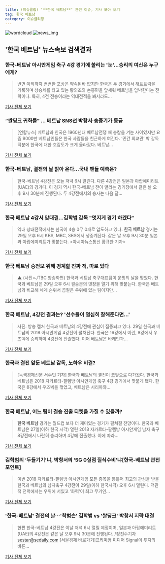 ```yaml
---
title: (이슈클립) '**한국 베트남**' 관련 이슈, 기사 모아 보기
tag: 한국 베트남
category: 이슈클리핑
---
```

![wordcloud](https://s3.ap-northeast-2.amazonaws.com/lyrics101-wordcloud/2018-08-29-1535487387.png)
![news_img](https://user-images.githubusercontent.com/42597476/44507050-1206f400-a6e4-11e8-8d98-7ffbfebb353f.png)
## **'**한국 베트남**'** 뉴스속보 검색결과
### 한국-베트남 아시안게임 축구 4강 경기에 쏠리는 '눈'…승리의 여신은 누구에게?

>반면 아직까지 변변한 포상은 약속된바 없지만 한국은 두 경기에서 해트트릭을 기록하며 상승세를 타고 있는 황의조와 손흥민을 앞세워 베트남을 압박한다는 전략이다. 특히, 4전 전승이라는 역대전적을 봐서라도...

<a href="http://leaders.asiae.co.kr/news/articleView.html?idxno=73213" target="_blank">기사 전체 보기</a>

### “쌀딩크 귀화를” … 베트남 SNS선 박항서·송중기가 동급

>[연합뉴스] 베트남과 한국은 1960년대 베트남전쟁 때 총칼을 겨눈 사이였지만 요즘 9000만 베트남인들은 한국 사람들을 친근하게 여긴다. ‘민간 외교관’ 박 감독 덕분에 한국에 대한 호감도가 크게 올라갔다. 베트남...

<a href="http://news.joins.com/article/olink/22514607" target="_blank">기사 전체 보기</a>

### 한국-베트남, 결전의 날 밝아 온다…국내 팬들 예측은?

>한국-베트남 4강전은 오늘 저녁 6시 열린다. 다른 4강전은 일본과 아랍에미리트(UAE)의 경기다. 이 경기 역시 한국-베트남 전이 열리는 경기장에서 같은 날 오후 9시 30분에 진행된다. 두 4강전에서의 승자는 다음 달...

<a href="http://www.dailian.co.kr/news/view/735640/?sc=naver" target="_blank">기사 전체 보기</a>

### **한국 베트남** 4강서 맞대결...김학범 감독 "멋지게 경기 하겠다"

>역대 상대전적에서는 한국이 4승 0무 0패로 압도하고 있다. **한국 베트남** 경기는 29일 오후 6시 KBS, MBC, SBS에서 생중계된다. 같은 날 오후 9시 30분 일본과 아랍에미리트가 맞붙는다. <아시아뉴스통신 황규찬 기자>

<a href="http://www.anewsa.com/detail.php?number=1362602&thread=06r02" target="_blank">기사 전체 보기</a>

### **한국 베트남** 승전보 위해 경계할 진짜 적, 따로 있다

>▲ (사진=JTBC 방송화면) 한국과 베트남 축구대표팀이 운명의 날을 맞았다. 한국과 베트남은 29일 오후 6시 결승문의 빗장을 열기 위해 맞붙는다. 한국은 베트남과 비교해 세계 순위서 곱절은 우위에 있는 팀이지만...

<a href="http://www.ecomedia.co.kr/news/newsview.php?ncode=1065545056805736" target="_blank">기사 전체 보기</a>

### **한국 베트남**, 4강전 결과는? '선수들이 열심히 잘해준다면...'

>사진: 방송 캡처 한국과 베트남의 4강전에 관심이 집중되고 있다. 29일 한국과 베트남의 2018 아시안게임 4강전이 펼쳐진다. 한국은 16강에서 이란, 8강에서 우즈벡에 승리하며 4강전에 진출했다. 이어 베트남은 바레인과...

<a href="http://www.gukjenews.com/news/articleView.html?idxno=982166" target="_blank">기사 전체 보기</a>

### 한국과 결전 앞둔 베트남 감독, 노하우 비결?

>[녹색경제신문 서수민 기자] 한국과 베트남의 결전이 코앞으로 다가왔다. 한국과 베트남은 2018 자카르타-팔렘방 아시안게임 축구 4강 경기에서 맞붙게 됐다. 한국은 8강에서 우즈벡을 꺾었고, 베트남은 시리아와...

<a href="http://www.greened.kr/news/articleView.html?idxno=73323" target="_blank">기사 전체 보기</a>

### **한국 베트남**, 어느 팀이 결승 진출 티켓을 가질 수 있을까?

>**한국 베트남** 경기는 월드컵 보다 더 재미있는 경기가 펼쳐질 전망이다. 한국과 베트남은 27일(이하 한국 시각) 열린 2018 자카르타-팔렘방 아시안게임 남자 축구 8강전에서 나란히 승리하며 4강에 진출했다. 이에 따라...

<a href="http://kpenews.com/Board.aspx?BoardNo=18217" target="_blank">기사 전체 보기</a>

### 김학범의 ‘두들기기’냐, 박항서의 ‘5G 0실점 질식수비’냐[한국-베트남 관전포인트]

>이번 2018 자카르타-팔렘방 아시안게임 모든 종목을 통틀어 최고의 관심을 받을 한국과 베트남의 남자축구 4강전이 29일(이하 한국시각) 오후 6시 열린다. 객관적 전력에서는 우위에 서있고 ‘화력’이 최고 무기인...

<a href="http://sports.hankooki.com/lpage/soccer/201808/sp2018082905002698040.htm" target="_blank">기사 전체 보기</a>

### '한국-베트남' 결전의 날···'학범슨' 김학범 vs '쌀딩크' 박항서 지략 대결

>한편 한국-베트남 4강전은 이날 저녁 6시 열릴 예정이며, 일본과 아랍에미리트(UAE)의 4강전은 같은 날 오후 9시 30분에 진행된다. /정진수기자 sestar@sedaily.com [서울경제 바로가기]프리미엄 미디어 Signal이 투자의 바른...

<a href="http://www.sedaily.com/NewsView/1S3JQKG35C" target="_blank">기사 전체 보기</a>


